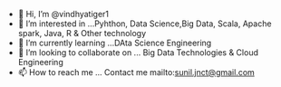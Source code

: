- 👋 Hi, I’m @vindhyatiger1
- 👀 I’m interested in ...Pyhthon, Data Science,Big Data, Scala, Apache spark, Java, R & Other technology 
- 🌱 I’m currently learning ...DAta Science Engineering
- 💞️ I’m looking to collaborate on ... Big Data Technologies & Cloud Engineering
- 📫 How to reach me ... Contact me mailto:sunil.jnct@gmail.com 

<!---
vindhyatiger1/vindhyatiger1 is a ✨ special ✨ repository because its `README.md` (this file) appears on your GitHub profile.
You can click the Preview link to take a look at your changes.
--->
